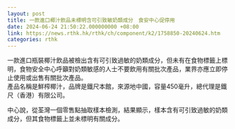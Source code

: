 ```yaml
---
layout: post
title: 一款進口椰汁飲品未標明含可引致敏奶類成分　食安中心促停用
date: 2024-06-24 21:50:22.000000000 +08:00
link: https://news.rthk.hk/rthk/ch/component/k2/1758850-20240624.htm
categories: rthk
---
```


一款進口瓶裝椰汁飲品被檢出含有可引致過敏的奶類成分，但未有在食物標籤上標明，食物安全中心呼籲對奶類敏感的人士不要飲用有關批次產品，業界亦應立即停止使用或出售有關批次產品。
　　    
產品名稱是鮮榨椰汁，品牌是鐵尺本館，來源地中國，容量450毫升，總代理是鐵尺（香港）有限公司。

中心說，從荃灣一個零售點抽取樣本檢測，結果顯示，樣本含有可引致過敏的奶類成分，但其食物標籤上並未標明有關成分。
